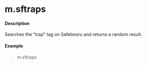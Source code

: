 # m.sftraps

#### Description

Searches the "trap" tag on Safebooru and returns a random result.

#### Example

> m.sftraps
